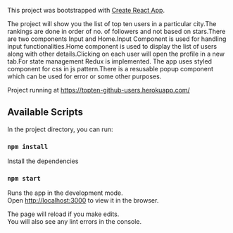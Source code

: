 This project was bootstrapped with [Create React App](https://github.com/facebook/create-react-app).

The project will show you the list of top ten users in a particular city.The rankings are done in order of no. of followers and not based on stars.There are two components Input and Home.Input Component is used for handling input functionalities.Home component is used to display the list of users along with other details.Clicking on each user will open the profile in a new tab.For state management Redux is implemented.
The app uses styled component for css in js pattern.There is a resusable popup component which can be used for error or some other purposes.

Project running at https://topten-github-users.herokuapp.com/

## Available Scripts

In the project directory, you can run:

### `npm install`

Install the dependencies

### `npm start`

Runs the app in the development mode.<br />
Open [http://localhost:3000](http://localhost:3000) to view it in the browser.

The page will reload if you make edits.<br />
You will also see any lint errors in the console.




